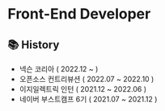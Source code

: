 # Front-End Developer

## 📚 History

- 넥슨 코리아 ( 2022.12 ~ )
- 오픈소스 컨트리뷰션 ( 2022.07 ~ 2022.10 )
- 이지일렉트릭 인턴 ( 2021.12 ~ 2022.06 )
- 네이버 부스트캠프 6기 ( 2021.07 ~ 2021.12 )
